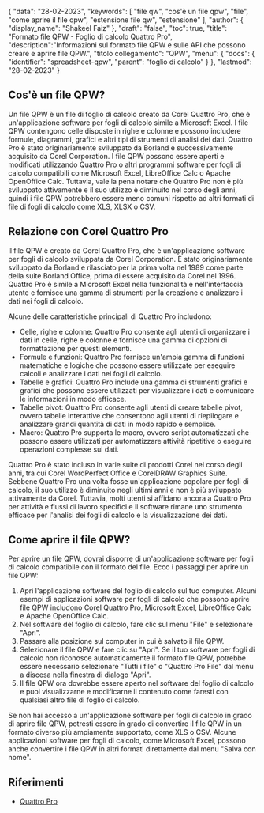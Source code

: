 {
"data": "28-02-2023",
  "keywords": [
"file qw",
"cos'è un file qpw",
"file",
"come aprire il file qpw",
"estensione file qw",
"estensione"
],
  "author": {
"display_name": "Shakeel Faiz"
},
"draft": "false",
"toc": true,
"title": "Formato file QPW - Foglio di calcolo Quattro Pro",
  "description":"Informazioni sul formato file QPW e sulle API che possono creare e aprire file QPW.",
"titolo collegamento": "QPW",
  "menu": {
    "docs": {
      "identifier": "spreadsheet-qpw",
"parent": "foglio di calcolo"
}
},
"lastmod": "28-02-2023"
}

## Cos'è un file QPW?

Un file QPW è un file di foglio di calcolo creato da Corel Quattro Pro, che è un'applicazione software per fogli di calcolo simile a Microsoft Excel. I file QPW contengono celle disposte in righe e colonne e possono includere formule, diagrammi, grafici e altri tipi di strumenti di analisi dei dati. Quattro Pro è stato originariamente sviluppato da Borland e successivamente acquisito da Corel Corporation. I file QPW possono essere aperti e modificati utilizzando Quattro Pro o altri programmi software per fogli di calcolo compatibili come Microsoft Excel, LibreOffice Calc o Apache OpenOffice Calc. Tuttavia, vale la pena notare che Quattro Pro non è più sviluppato attivamente e il suo utilizzo è diminuito nel corso degli anni, quindi i file QPW potrebbero essere meno comuni rispetto ad altri formati di file di fogli di calcolo come XLS, XLSX o CSV.

## Relazione con Corel Quattro Pro

Il file QPW è creato da Corel Quattro Pro, che è un'applicazione software per fogli di calcolo sviluppata da Corel Corporation. È stato originariamente sviluppato da Borland e rilasciato per la prima volta nel 1989 come parte della suite Borland Office, prima di essere acquisito da Corel nel 1996. Quattro Pro è simile a Microsoft Excel nella funzionalità e nell'interfaccia utente e fornisce una gamma di strumenti per la creazione e analizzare i dati nei fogli di calcolo.

Alcune delle caratteristiche principali di Quattro Pro includono:

- Celle, righe e colonne: Quattro Pro consente agli utenti di organizzare i dati in celle, righe e colonne e fornisce una gamma di opzioni di formattazione per questi elementi.
- Formule e funzioni: Quattro Pro fornisce un'ampia gamma di funzioni matematiche e logiche che possono essere utilizzate per eseguire calcoli e analizzare i dati nei fogli di calcolo.
- Tabelle e grafici: Quattro Pro include una gamma di strumenti grafici e grafici che possono essere utilizzati per visualizzare i dati e comunicare le informazioni in modo efficace.
- Tabelle pivot: Quattro Pro consente agli utenti di creare tabelle pivot, ovvero tabelle interattive che consentono agli utenti di riepilogare e analizzare grandi quantità di dati in modo rapido e semplice.
- Macro: Quattro Pro supporta le macro, ovvero script automatizzati che possono essere utilizzati per automatizzare attività ripetitive o eseguire operazioni complesse sui dati.

Quattro Pro è stato incluso in varie suite di prodotti Corel nel corso degli anni, tra cui Corel WordPerfect Office e CorelDRAW Graphics Suite. Sebbene Quattro Pro una volta fosse un'applicazione popolare per fogli di calcolo, il suo utilizzo è diminuito negli ultimi anni e non è più sviluppato attivamente da Corel. Tuttavia, molti utenti si affidano ancora a Quattro Pro per attività e flussi di lavoro specifici e il software rimane uno strumento efficace per l'analisi dei fogli di calcolo e la visualizzazione dei dati.

## Come aprire il file QPW?

Per aprire un file QPW, dovrai disporre di un'applicazione software per fogli di calcolo compatibile con il formato del file. Ecco i passaggi per aprire un file QPW:

1. Apri l'applicazione software del foglio di calcolo sul tuo computer. Alcuni esempi di applicazioni software per fogli di calcolo che possono aprire file QPW includono Corel Quattro Pro, Microsoft Excel, LibreOffice Calc e Apache OpenOffice Calc.
2. Nel software del foglio di calcolo, fare clic sul menu "File" e selezionare "Apri".
3. Passare alla posizione sul computer in cui è salvato il file QPW.
4. Selezionare il file QPW e fare clic su "Apri". Se il tuo software per fogli di calcolo non riconosce automaticamente il formato file QPW, potrebbe essere necessario selezionare "Tutti i file" o "Quattro Pro File" dal menu a discesa nella finestra di dialogo "Apri".
5. Il file QPW ora dovrebbe essere aperto nel software del foglio di calcolo e puoi visualizzarne e modificarne il contenuto come faresti con qualsiasi altro file di foglio di calcolo.

Se non hai accesso a un'applicazione software per fogli di calcolo in grado di aprire file QPW, potresti essere in grado di convertire il file QPW in un formato diverso più ampiamente supportato, come XLS o CSV. Alcune applicazioni software per fogli di calcolo, come Microsoft Excel, possono anche convertire i file QPW in altri formati direttamente dal menu "Salva con nome".

## Riferimenti
* [Quattro Pro](https://en.wikipedia.org/wiki/Quattro_Pro)
